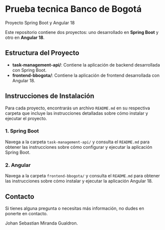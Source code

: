 # Prueba tecnica Banco de Bogotá
Proyecto Spring Boot y Angular 18


Este repositorio contiene dos proyectos: uno desarrollado en **Spring Boot** y otro en **Angular 18**. 

## Estructura del Proyecto

- **task-management-api/**: Contiene la aplicación de backend desarrollada con Spring Boot.
- **frontend-bbogota/**: Contiene la aplicación de frontend desarrollada con Angular 18.

## Instrucciones de Instalación

Para cada proyecto, encontrarás un archivo `README.md` en su respectiva carpeta que incluye las instrucciones detalladas sobre cómo instalar y ejecutar el proyecto.

### 1. Spring Boot

Navega a la carpeta `task-management-api/` y consulta el `README.md` para obtener las instrucciones sobre cómo configurar y ejecutar la aplicación Spring Boot.

### 2. Angular

Navega a la carpeta `frontend-bbogota/` y consulta el `README.md` para obtener las instrucciones sobre cómo instalar y ejecutar la aplicación Angular 18.

## Contacto

Si tienes alguna pregunta o necesitas más información, no dudes en ponerte en contacto.

Johan Sebastian Miranda Gualdron.
